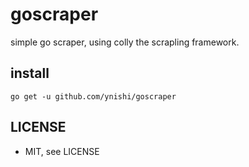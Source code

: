 # goscraper
simple go scraper, using colly the scrapling framework.

## install
```
go get -u github.com/ynishi/goscraper
```

## LICENSE
* MIT, see LICENSE
